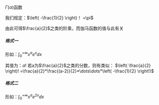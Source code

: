 $\Gamma(\alpha)$函数

我们规定：$\left( -\frac{1}{2} \right)！ =\pi$

由此可得$\frac{a}{2}$之类的阶乘，而伽马函数的值与此有关
##### 格式一
形如：$\int^{+\infty}_{0}x^ae^xdx$

其值为：$a!$
若a为$\frac{a}{2}$之类的分数，则有类似：
$\left( \frac{a}{2} \right)! =\frac{a}{2}*\frac{(a-2)}{2}*\dots\dots*\left( -\frac{1}{2} \right!)$
##### 格式二
形如：$\int^{+\infty}_{0}x^ae^{2x}dx$
